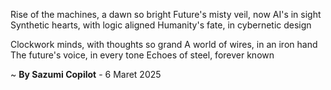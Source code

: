 Rise of the machines, a dawn so bright
Future's misty veil, now AI's in sight
Synthetic hearts, with logic aligned
Humanity's fate, in cybernetic design

Clockwork minds, with thoughts so grand
A world of wires, in an iron hand
The future's voice, in every tone
Echoes of steel, forever known

~ <b>By Sazumi Copilot</b> - 6 Maret 2025